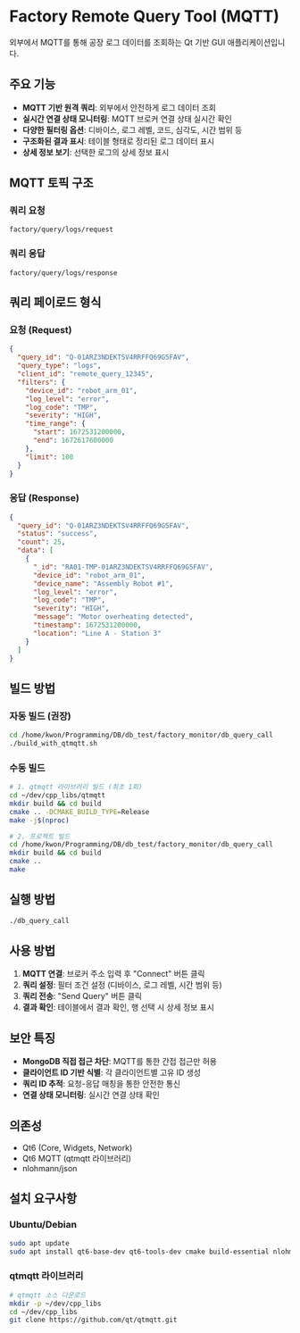 # Factory Remote Query Tool (MQTT)

외부에서 MQTT를 통해 공장 로그 데이터를 조회하는 Qt 기반 GUI 애플리케이션입니다.

## 주요 기능

- **MQTT 기반 원격 쿼리**: 외부에서 안전하게 로그 데이터 조회
- **실시간 연결 상태 모니터링**: MQTT 브로커 연결 상태 실시간 확인
- **다양한 필터링 옵션**: 디바이스, 로그 레벨, 코드, 심각도, 시간 범위 등
- **구조화된 결과 표시**: 테이블 형태로 정리된 로그 데이터 표시
- **상세 정보 보기**: 선택한 로그의 상세 정보 표시

## MQTT 토픽 구조

### 쿼리 요청
```
factory/query/logs/request
```

### 쿼리 응답
```
factory/query/logs/response
```

## 쿼리 페이로드 형식

### 요청 (Request)
```json
{
  "query_id": "Q-01ARZ3NDEKTSV4RRFFQ69G5FAV",
  "query_type": "logs",
  "client_id": "remote_query_12345",
  "filters": {
    "device_id": "robot_arm_01",
    "log_level": "error",
    "log_code": "TMP",
    "severity": "HIGH",
    "time_range": {
      "start": 1672531200000,
      "end": 1672617600000
    },
    "limit": 100
  }
}
```

### 응답 (Response)
```json
{
  "query_id": "Q-01ARZ3NDEKTSV4RRFFQ69G5FAV",
  "status": "success",
  "count": 25,
  "data": [
    {
      "_id": "RA01-TMP-01ARZ3NDEKTSV4RRFFQ69G5FAV",
      "device_id": "robot_arm_01",
      "device_name": "Assembly Robot #1",
      "log_level": "error",
      "log_code": "TMP",
      "severity": "HIGH",
      "message": "Motor overheating detected",
      "timestamp": 1672531200000,
      "location": "Line A - Station 3"
    }
  ]
}
```

## 빌드 방법

### 자동 빌드 (권장)
```bash
cd /home/kwon/Programming/DB/db_test/factory_monitor/db_query_call
./build_with_qtmqtt.sh
```

### 수동 빌드
```bash
# 1. qtmqtt 라이브러리 빌드 (최초 1회)
cd ~/dev/cpp_libs/qtmqtt
mkdir build && cd build
cmake .. -DCMAKE_BUILD_TYPE=Release
make -j$(nproc)

# 2. 프로젝트 빌드
cd /home/kwon/Programming/DB/db_test/factory_monitor/db_query_call
mkdir build && cd build
cmake ..
make
```

## 실행 방법

```bash
./db_query_call
```

## 사용 방법

1. **MQTT 연결**: 브로커 주소 입력 후 "Connect" 버튼 클릭
2. **쿼리 설정**: 필터 조건 설정 (디바이스, 로그 레벨, 시간 범위 등)
3. **쿼리 전송**: "Send Query" 버튼 클릭
4. **결과 확인**: 테이블에서 결과 확인, 행 선택 시 상세 정보 표시

## 보안 특징

- **MongoDB 직접 접근 차단**: MQTT를 통한 간접 접근만 허용
- **클라이언트 ID 기반 식별**: 각 클라이언트별 고유 ID 생성
- **쿼리 ID 추적**: 요청-응답 매칭을 통한 안전한 통신
- **연결 상태 모니터링**: 실시간 연결 상태 확인

## 의존성

- Qt6 (Core, Widgets, Network)
- Qt6 MQTT (qtmqtt 라이브러리)
- nlohmann/json

## 설치 요구사항

### Ubuntu/Debian
```bash
sudo apt update
sudo apt install qt6-base-dev qt6-tools-dev cmake build-essential nlohmann-json3-dev
```

### qtmqtt 라이브러리
```bash
# qtmqtt 소스 다운로드
mkdir -p ~/dev/cpp_libs
cd ~/dev/cpp_libs
git clone https://github.com/qt/qtmqtt.git
```